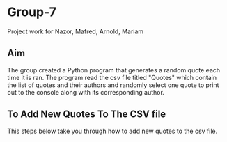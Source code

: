 # Group-7
Project work for Nazor, Mafred, Arnold, Mariam

## Aim
The group created a Python program that generates a random quote each time it is ran. The program read the csv file titled "Quotes" which contain the list of quotes and their authors and randomly select one quote to print out to the console along with its corresponding author.

## To Add New Quotes To The CSV file
This steps below take you through how to add new quotes to the csv file.

